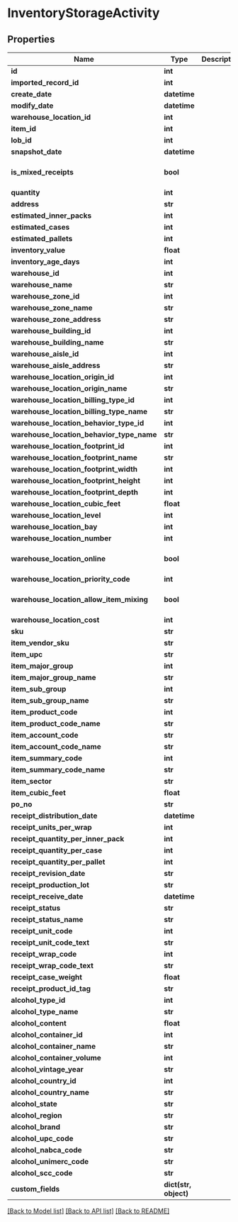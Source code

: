 # InventoryStorageActivity

## Properties
Name | Type | Description | Notes
------------ | ------------- | ------------- | -------------
**id** | **int** |  | [optional] 
**imported_record_id** | **int** |  | [optional] 
**create_date** | **datetime** |  | [optional] 
**modify_date** | **datetime** |  | [optional] 
**warehouse_location_id** | **int** |  | [optional] 
**item_id** | **int** |  | [optional] 
**lob_id** | **int** |  | 
**snapshot_date** | **datetime** |  | [optional] 
**is_mixed_receipts** | **bool** |  | [optional] [default to False]
**quantity** | **int** |  | [optional] 
**address** | **str** |  | [optional] 
**estimated_inner_packs** | **int** |  | [optional] 
**estimated_cases** | **int** |  | [optional] 
**estimated_pallets** | **int** |  | [optional] 
**inventory_value** | **float** |  | [optional] 
**inventory_age_days** | **int** |  | [optional] 
**warehouse_id** | **int** |  | [optional] 
**warehouse_name** | **str** |  | [optional] 
**warehouse_zone_id** | **int** |  | [optional] 
**warehouse_zone_name** | **str** |  | [optional] 
**warehouse_zone_address** | **str** |  | [optional] 
**warehouse_building_id** | **int** |  | [optional] 
**warehouse_building_name** | **str** |  | [optional] 
**warehouse_aisle_id** | **int** |  | [optional] 
**warehouse_aisle_address** | **str** |  | [optional] 
**warehouse_location_origin_id** | **int** |  | [optional] 
**warehouse_location_origin_name** | **str** |  | [optional] 
**warehouse_location_billing_type_id** | **int** |  | [optional] 
**warehouse_location_billing_type_name** | **str** |  | [optional] 
**warehouse_location_behavior_type_id** | **int** |  | [optional] 
**warehouse_location_behavior_type_name** | **str** |  | [optional] 
**warehouse_location_footprint_id** | **int** |  | [optional] 
**warehouse_location_footprint_name** | **str** |  | [optional] 
**warehouse_location_footprint_width** | **int** |  | [optional] 
**warehouse_location_footprint_height** | **int** |  | [optional] 
**warehouse_location_footprint_depth** | **int** |  | [optional] 
**warehouse_location_cubic_feet** | **float** |  | [optional] 
**warehouse_location_level** | **int** |  | [optional] 
**warehouse_location_bay** | **int** |  | [optional] 
**warehouse_location_number** | **int** |  | [optional] 
**warehouse_location_online** | **bool** |  | [optional] [default to False]
**warehouse_location_priority_code** | **int** |  | [optional] 
**warehouse_location_allow_item_mixing** | **bool** |  | [optional] [default to False]
**warehouse_location_cost** | **int** |  | [optional] 
**sku** | **str** |  | [optional] 
**item_vendor_sku** | **str** |  | [optional] 
**item_upc** | **str** |  | [optional] 
**item_major_group** | **int** |  | [optional] 
**item_major_group_name** | **str** |  | [optional] 
**item_sub_group** | **int** |  | [optional] 
**item_sub_group_name** | **str** |  | [optional] 
**item_product_code** | **int** |  | [optional] 
**item_product_code_name** | **str** |  | [optional] 
**item_account_code** | **str** |  | [optional] 
**item_account_code_name** | **str** |  | [optional] 
**item_summary_code** | **int** |  | [optional] 
**item_summary_code_name** | **str** |  | [optional] 
**item_sector** | **str** |  | [optional] 
**item_cubic_feet** | **float** |  | [optional] 
**po_no** | **str** |  | [optional] 
**receipt_distribution_date** | **datetime** |  | [optional] 
**receipt_units_per_wrap** | **int** |  | [optional] 
**receipt_quantity_per_inner_pack** | **int** |  | [optional] 
**receipt_quantity_per_case** | **int** |  | [optional] 
**receipt_quantity_per_pallet** | **int** |  | [optional] 
**receipt_revision_date** | **str** |  | [optional] 
**receipt_production_lot** | **str** |  | [optional] 
**receipt_receive_date** | **datetime** |  | [optional] 
**receipt_status** | **str** |  | [optional] 
**receipt_status_name** | **str** |  | [optional] 
**receipt_unit_code** | **int** |  | [optional] 
**receipt_unit_code_text** | **str** |  | [optional] 
**receipt_wrap_code** | **int** |  | [optional] 
**receipt_wrap_code_text** | **str** |  | [optional] 
**receipt_case_weight** | **float** |  | [optional] 
**receipt_product_id_tag** | **str** |  | [optional] 
**alcohol_type_id** | **int** |  | [optional] 
**alcohol_type_name** | **str** |  | [optional] 
**alcohol_content** | **float** |  | [optional] 
**alcohol_container_id** | **int** |  | [optional] 
**alcohol_container_name** | **str** |  | [optional] 
**alcohol_container_volume** | **int** |  | [optional] 
**alcohol_vintage_year** | **str** |  | [optional] 
**alcohol_country_id** | **int** |  | [optional] 
**alcohol_country_name** | **str** |  | [optional] 
**alcohol_state** | **str** |  | [optional] 
**alcohol_region** | **str** |  | [optional] 
**alcohol_brand** | **str** |  | [optional] 
**alcohol_upc_code** | **str** |  | [optional] 
**alcohol_nabca_code** | **str** |  | [optional] 
**alcohol_unimerc_code** | **str** |  | [optional] 
**alcohol_scc_code** | **str** |  | [optional] 
**custom_fields** | **dict(str, object)** |  | [optional] 

[[Back to Model list]](../README.md#documentation-for-models) [[Back to API list]](../README.md#documentation-for-api-endpoints) [[Back to README]](../README.md)


